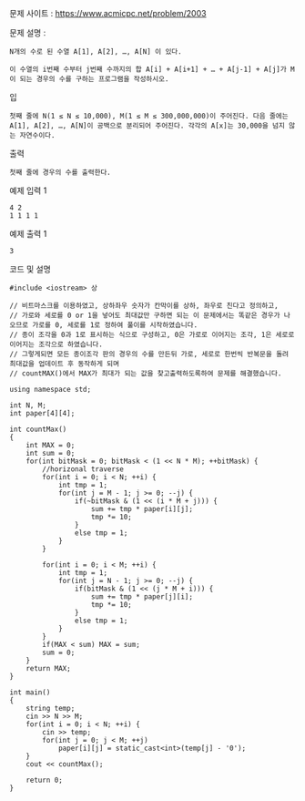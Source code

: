문제 사이트 : https://www.acmicpc.net/problem/2003

문제 설명 :

	N개의 수로 된 수열 A[1], A[2], …, A[N] 이 있다.
	
	이 수열의 i번째 수부터 j번째 수까지의 합 A[i] + A[i+1] + … + A[j-1] + A[j]가 M이 되는 경우의 수를 구하는 프로그램을 작성하시오.
	
입

	첫째 줄에 N(1 ≤ N ≤ 10,000), M(1 ≤ M ≤ 300,000,000)이 주어진다. 다음 줄에는 A[1], A[2], …, A[N]이 공백으로 분리되어 주어진다. 각각의 A[x]는 30,000을 넘지 않는 자연수이다.

출력

	첫째 줄에 경우의 수를 출력한다.

예제 입력 1 

	4 2
	1 1 1 1

예제 출력 1 

	3


코드 및 설명

	#include <iostream> 상

	// 비트마스크를 이용하였고, 상하좌우 숫자가 칸막이를 상하, 좌우로 친다고 정의하고, 
	// 가로와 세로를 0 or 1을 넣어도 최대값만 구하면 되는 이 문제에서는 똑같은 경우가 나오므로 가로를 0, 세로를 1로 정하여 풀이를 시작하였습니다. 
	// 종이 조각을 0과 1로 표시하는 식으로 구성하고, 0은 가로로 이어지는 조각, 1은 세로로 이어지는 조각으로 하였습니다.
	// 그렇게되면 모든 종이조각 판의 경우의 수를 만든뒤 가로, 세로로 한번씩 반복문을 돌려 최대값을 업데이트 후 동작하게 되며
	// countMAX()에서 MAX가 최대가 되는 값을 찾고출력하도록하여 문제를 해결했습니다. 

	using namespace std;

	int N, M;
	int paper[4][4];

	int countMax()
	{
		int MAX = 0;
		int sum = 0;
		for(int bitMask = 0; bitMask < (1 << N * M); ++bitMask) {
			//horizonal traverse
			for(int i = 0; i < N; ++i) {
				int tmp = 1;
				for(int j = M - 1; j >= 0; --j) {
					if(~bitMask & (1 << (i * M + j))) {
						sum += tmp * paper[i][j];
						tmp *= 10;
					}
					else tmp = 1;
				}
			}

			for(int i = 0; i < M; ++i) {
				int tmp = 1;
				for(int j = N - 1; j >= 0; --j) {
					if(bitMask & (1 << (j * M + i))) {
						sum += tmp * paper[j][i];
						tmp *= 10;
					}
					else tmp = 1;
				}
			}
			if(MAX < sum) MAX = sum;
			sum = 0;
		}
		return MAX;
	}

	int main()
	{
		string temp;
		cin >> N >> M;
		for(int i = 0; i < N; ++i) {
			cin >> temp;
			for(int j = 0; j < M; ++j) 
				paper[i][j] = static_cast<int>(temp[j] - '0');
		}
		cout << countMax();

		return 0;
	}
